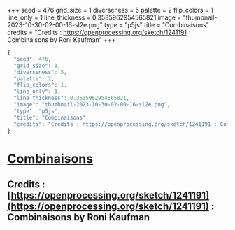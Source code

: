 +++
seed = 476
grid_size = 1
diverseness = 5
palette = 2
flip_colors = 1
line_only = 1
line_thickness = 0.3535962954565821
image = "thumbnail-2023-10-30-02-00-16-sl2e.png"
type = "p5js"
title = "Combinaisons"
credits = "Credits : https://openprocessing.org/sketch/1241191 : Combinaisons by Roni Kaufman"
+++




~~~javascript
{
  "seed": 476,
  "grid_size": 1,
  "diverseness": 5,
  "palette": 2,
  "flip_colors": 1,
  "line_only": 1,
  "line_thickness": 0.3535962954565821,
  "image": "thumbnail-2023-10-30-02-00-16-sl2e.png",
  "type": "p5js",
  "title": "Combinaisons",
  "credits": "Credits : https://openprocessing.org/sketch/1241191 : Combinaisons by Roni Kaufman"
}
~~~



# [Combinaisons](https://openprocessing.org/sketch/2065396)

## Credits : [https://openprocessing.org/sketch/1241191](https://openprocessing.org/sketch/1241191) : Combinaisons by Roni Kaufman 

